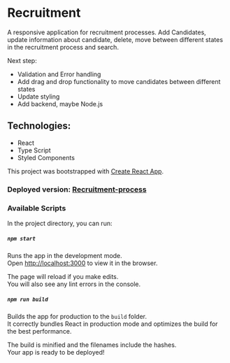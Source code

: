 # Recruitment
A responsive application for recruitment processes.
Add Candidates, update information about candidate, delete, move between different states in the recruitment process and search.

Next step:
* Validation and Error handling 
* Add drag and drop functionality to move candidates between different states
* Update styling
* Add backend, maybe Node.js

## Technologies:
* React
* Type Script
* Styled Components

This project was bootstrapped with [Create React App](https://github.com/facebook/create-react-app).

### Deployed version: [Recruitment-process](https://recruitment-process.netlify.app)

### Available Scripts

In the project directory, you can run:

##### `npm start`

Runs the app in the development mode.\
Open [http://localhost:3000](http://localhost:3000) to view it in the browser.

The page will reload if you make edits.\
You will also see any lint errors in the console.

##### `npm run build`

Builds the app for production to the `build` folder.\
It correctly bundles React in production mode and optimizes the build for the best performance.

The build is minified and the filenames include the hashes.\
Your app is ready to be deployed!
